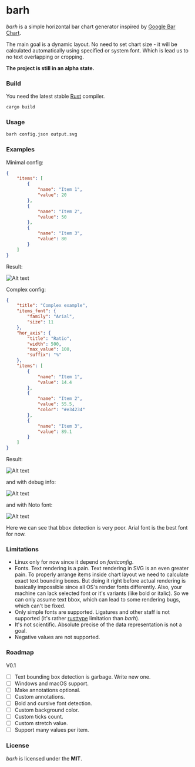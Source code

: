 # barh

*barh* is a simple horizontal bar chart generator inspired by
[Google Bar Chart](https://developers.google.com/chart/interactive/docs/gallery/barchart).

The main goal is a dynamic layout. No need to set chart size - it will be calculated automatically
using specified or system font. Which is lead us to no text overlapping or cropping.

**The project is still in an alpha state.**

### Build

You need the latest stable [Rust](https://www.rust-lang.org/en-US/downloads.html) compiler.

```bash
cargo build
```

### Usage

```bash
barh config.json output.svg
```

### Examples

Minimal config:
```json
{
    "items": [
        {
            "name": "Item 1",
            "value": 20
        },
        {
            "name": "Item 2",
            "value": 50
        },
        {
            "name": "Item 3",
            "value": 80
        }
    ]
}
```

Result:

![Alt text](https://cdn.rawgit.com/RazrFalcon/barh/master/examples/minimal.svg)

Complex config:
```json
{
    "title": "Complex example",
    "items_font": {
        "family": "Arial",
        "size": 11
    },
    "hor_axis": {
        "title": "Ratio",
        "width": 500,
        "max_value": 100,
        "suffix": "%"
    },
    "items": [
        {
            "name": "Item 1",
            "value": 14.4
        },
        {
            "name": "Item 2",
            "value": 55.5,
            "color": "#e34234"
        },
        {
            "name": "Item 3",
            "value": 89.1
        }
    ]
}
```

Result:

![Alt text](https://cdn.rawgit.com/RazrFalcon/barh/master/examples/complex.svg)

and with debug info:

![Alt text](https://cdn.rawgit.com/RazrFalcon/barh/master/examples/complex_with_debug.svg)

and with Noto font:

![Alt text](https://cdn.rawgit.com/RazrFalcon/barh/master/examples/complex_noto.svg)

Here we can see that bbox detection is very poor. Arial font is the best font for now.

### Limitations
 - Linux only for now since it depend on *fontconfig*.
 - Fonts. Text rendering is a pain. Text rendering in SVG is an even greater pain.
   To properly arrange items inside chart layout we need to calculate exact text bounding boxes.
   But doing it right before actual rendering is basically impossible since all OS's render fonts
   differently. Also, your machine can lack selected font or it's variants (like bold or italic).
   So we can only assume text bbox, which can lead to some rendering bugs, which can't be fixed.
 - Only simple fonts are supported. Ligatures and other staff is not supported
   (it's rather [rusttype](https://github.com/dylanede/rusttype) limitation than *barh*).
 - It's not scientific. Absolute precise of the data representation is not a goal.
 - Negative values are not supported.

### Roadmap

V0.1

 - [ ] Text bounding box detection is garbage. Write new one.
 - [ ] Windows and macOS support.
 - [ ] Make annotations optional.
 - [ ] Custom annotations.
 - [ ] Bold and cursive font detection.
 - [ ] Custom background color.
 - [ ] Custom ticks count.
 - [ ] Custom stretch value.
 - [ ] Support many values per item.

### License

*barh* is licensed under the **MIT**.
